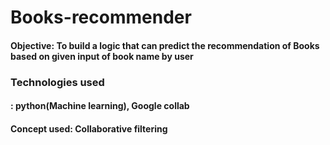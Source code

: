 # Books-recommender
<h4>Objective: To build a logic that can predict the  recommendation of Books based on given input of book name by user </h4>

<h3>Technologies used</h3>
<h4>: python(Machine learning), Google collab</h4>

<h4>Concept used: Collaborative filtering</h4>

